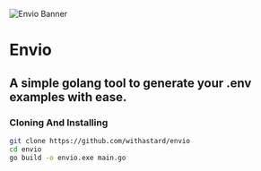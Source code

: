 ![Envio Banner](https://cdn.discordapp.com/attachments/1046249455827026033/1051938715620089886/Envio.png)

# Envio
A simple golang tool to generate your .env examples with ease.
---

### Cloning And Installing

```sh
git clone https://github.com/withastard/envio
cd envio
go build -o envio.exe main.go
```